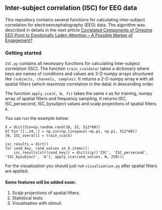 ## Inter-subject correlation (ISC) for EEG data

This repository contains several functions for calculating inter-subject correlation for electroencephalography (EEG) data.
The algorithm was described in details in the next article
[Correlated Components of Ongoing EEG Point to Emotionally Laden Attention – A Possible Marker of Engagement?](https://www.ncbi.nlm.nih.gov/pmc/articles/PMC3353265/)

### Getting started

`ISC.py` contains all necessary functions for calculating Inter-subject correlation (ISC). The function `train_cca(data)` takes a dictionary
where keys are names of conditions and values are 3-D numpy arrays structured like `(subjects, channels, samples)`. It returns 
a 2-D numpy array `W` with all spatial filters (which maximize correlation in the data) in descending order.

The function `apply_cca(X, W, fs)` takes the same `X` as for training, numpy array of spatial filters and frequency sampling.
It returns ISC, ISC_persecond, ISC_bysubject values and scalp projections of spatial filters `A`.

You can run the example below:

```
X = dict(Sin=np.random.rand(10, 32, 512*60))
X['Sin'][:,24,:] = np.sin(np.linspace(-np.pi, np.pi, 512*60))
[W, ISC_overall] = train_cca(X)

isc_results = dict()
for cond_key, cond_values in X.items():
    isc_results[str(cond_key)] = dict(zip(['ISC', 'ISC_persecond', 'ISC_bysubject', 'A'], apply_cca(cond_values, W, 250)))
```

For the visualization you should just run `visualization.py` after spatial filters are applied.

#### Some features will be added soon:
1. Scalp projections of spatial filters.
2. Statistical tests.
3. Visualisation with stimuli.
